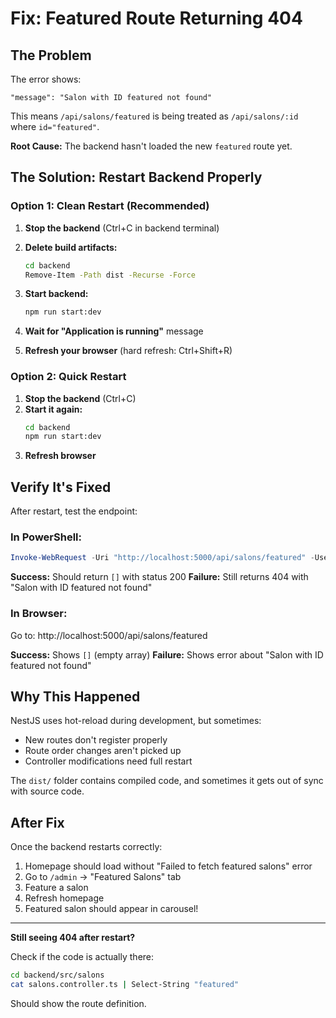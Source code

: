 # Fix: Featured Route Returning 404

## The Problem

The error shows:
```
"message": "Salon with ID featured not found"
```

This means `/api/salons/featured` is being treated as `/api/salons/:id` where `id="featured"`.

**Root Cause:** The backend hasn't loaded the new `featured` route yet.

## The Solution: Restart Backend Properly

### Option 1: Clean Restart (Recommended)

1. **Stop the backend** (Ctrl+C in backend terminal)

2. **Delete build artifacts:**
   ```bash
   cd backend
   Remove-Item -Path dist -Recurse -Force
   ```

3. **Start backend:**
   ```bash
   npm run start:dev
   ```

4. **Wait for "Application is running"** message

5. **Refresh your browser** (hard refresh: Ctrl+Shift+R)

### Option 2: Quick Restart

1. **Stop the backend** (Ctrl+C)
2. **Start it again:**
   ```bash
   cd backend
   npm run start:dev
   ```
3. **Refresh browser**

## Verify It's Fixed

After restart, test the endpoint:

### In PowerShell:
```powershell
Invoke-WebRequest -Uri "http://localhost:5000/api/salons/featured" -UseBasicParsing
```

**Success:** Should return `[]` with status 200
**Failure:** Still returns 404 with "Salon with ID featured not found"

### In Browser:
Go to: http://localhost:5000/api/salons/featured

**Success:** Shows `[]` (empty array)
**Failure:** Shows error about "Salon with ID featured not found"

## Why This Happened

NestJS uses hot-reload during development, but sometimes:
- New routes don't register properly
- Route order changes aren't picked up
- Controller modifications need full restart

The `dist/` folder contains compiled code, and sometimes it gets out of sync with source code.

## After Fix

Once the backend restarts correctly:

1. Homepage should load without "Failed to fetch featured salons" error
2. Go to `/admin` → "Featured Salons" tab
3. Feature a salon
4. Refresh homepage
5. Featured salon should appear in carousel!

---

**Still seeing 404 after restart?** 

Check if the code is actually there:
```bash
cd backend/src/salons
cat salons.controller.ts | Select-String "featured"
```

Should show the route definition.
